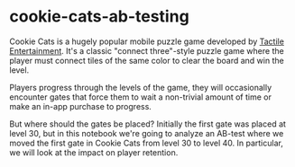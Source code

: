# cookie-cats-ab-testing
Cookie Cats</a> is a hugely popular mobile puzzle game developed by <a href="http://tactile.dk">Tactile Entertainment</a>. It's a classic "connect three"-style puzzle game where the player must connect tiles of the same color to clear the board and win the level.

Players progress through the levels of the game, they will occasionally encounter gates that force them to wait a non-trivial amount of time or make an in-app purchase to progress.

But where should the gates be placed? Initially the first gate was placed at level 30, but in this notebook we're going to analyze an AB-test where we moved the first gate in Cookie Cats from level 30 to level 40. In particular, we will look at the impact on player retention.
<p><img src="https://assets.datacamp.com/production/project_184/img/cc_gates.png" alt></p>

